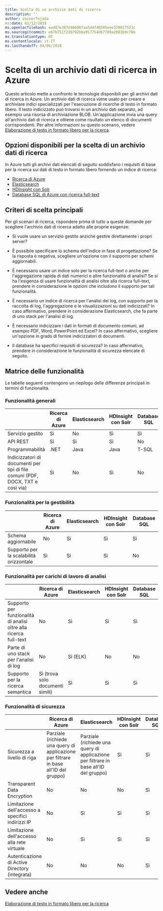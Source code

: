 ```yaml
---
title: Scelta di un archivio dati di ricerca
description: ''
author: zoinerTejada
ms:date: 02/12/2018
ms.openlocfilehash: ead07e307e96696faa5ddf48505eee378027523c
ms.sourcegitcommit: e67b751f230792bba917754d67789a20810dc76b
ms.translationtype: HT
ms.contentlocale: it-IT
ms.lasthandoff: 04/06/2018
---
```

# <a name="choosing-a-search-data-store-in-azure"></a>Scelta di un archivio dati di ricerca in Azure

Questo articolo mette a confronto le tecnologie disponibili per gli archivi dati di ricerca in Azure. Un archivio dati di ricerca viene usato per creare e archiviare indici specializzati per l'esecuzione di ricerche di testo in formato libero. Il testo indicizzato può trovarsi in un archivio dati separato, ad esempio una risorsa di archiviazione BLOB. Un'applicazione invia una query all'archivio dati di ricerca e ottiene come risultato un elenco di documenti corrispondenti. Per altre informazioni su questo scenario, vedere [Elaborazione di testo in formato libero per la ricerca](../scenarios/search.md). 

## <a name="what-are-your-options-when-choosing-a-search-data-store"></a>Opzioni disponibili per la scelta di un archivio dati di ricerca
In Azure tutti gli archivi dati elencati di seguito soddisfano i requisiti di base per la ricerca sui dati di testo in formato libero fornendo un indice di ricerca:
- [Ricerca di Azure](/azure/search/search-what-is-azure-search)
- [Elasticsearch](https://azuremarketplace.microsoft.com/marketplace/apps/elastic.elasticsearch?tab=Overview)
- [HDInsight con Solr](/azure/hdinsight/hdinsight-hadoop-solr-install-linux)
- [Database SQL di Azure con ricerca full-text](/sql/relational-databases/search/full-text-search)


## <a name="key-selection-criteria"></a>Criteri di scelta principali

Per gli scenari di ricerca, rispondere prima di tutto a queste domande per scegliere l'archivio dati di ricerca adatto alle proprie esigenze:

- Si vuole usare un servizio gestito anziché gestire direttamente i propri server?

- È possibile specificare lo schema dell'indice in fase di progettazione? Se la risposta è negativa, scegliere un'opzione con il supporto per schemi aggiornabili.

- È necessario usare un indice solo per la ricerca full-text o anche per l'aggregazione rapida di dati numerici e altre funzionalità di analisi? Se si ha l'esigenza di usare funzionalità di analisi oltre alla ricerca full-text, prendere in considerazione le opzioni che includono il supporto per tali funzionalità.

- È necessario un indice di ricerca per l'analisi dei log, con supporto per la raccolta di log, l'aggregazione e le visualizzazioni su dati indicizzati? In caso affermativo, prendere in considerazione Elasticsearch, che fa parte di uno stack per l'analisi di log.

- È necessario indicizzare i dati in formati di documento comuni, ad esempio PDF, Word, PowerPoint ed Excel? In caso affermativo, scegliere un'opzione in grado di fornire indicizzatori di documenti.

- Il database ha specifici requisiti di sicurezza? In caso affermativo, prendere in considerazione le funzionalità di sicurezza elencate di seguito.

## <a name="capability-matrix"></a>Matrice delle funzionalità

Le tabelle seguenti contengono un riepilogo delle differenze principali in termini di funzionalità.

### <a name="general-capabilities"></a>Funzionalità generali

| | Ricerca di Azure | Elasticsearch | HDInsight con Solr | Database SQL | 
| --- | --- | --- | --- | --- | 
| Servizio gestito | Sì | No  | Sì | Sì |  
| API REST | Sì | Sì | Sì | No  |
| Programmabilità | .NET | Java | Java | T-SQL | 
| Indicizzatori di documenti per tipi di file comuni (PDF, DOCX, TXT e così via) | Sì | No  | Sì | No  |

### <a name="manageability-capabilities"></a>Funzionalità per la gestibilità

| | Ricerca di Azure | Elasticsearch | HDInsight con Solr | Database SQL | 
| --- | --- | --- | --- | --- |
| Schema aggiornabile | No  | Sì | Sì | Sì |
| Supporto per la scalabilità orizzontale  | Sì | Sì | Sì | No  |

### <a name="analytic-workload-capabilities"></a>Funzionalità per carichi di lavoro di analisi

| | Ricerca di Azure | Elasticsearch | HDInsight con Solr | Database SQL | 
| --- | --- | --- | --- | --- | 
| Supporto per funzionalità di analisi oltre alla ricerca full-text | No  | Sì | Sì | Sì |
| Parte di uno stack per l'analisi di log | No  | Sì (ELK) |  No  | No  |
| Supporto per la ricerca semantica | Sì (trova solo documenti simili) | Sì | Sì | Sì | 

### <a name="security-capabilities"></a>Funzionalità di sicurezza

| | Ricerca di Azure | Elasticsearch | HDInsight con Solr | Database SQL | 
| --- | --- | --- | --- | --- | 
| Sicurezza a livello di riga | Parziale (richiede una query di applicazione per filtrare in base all'ID del gruppo) | Parziale (richiede una query di applicazione per filtrare in base all'ID del gruppo) | Sì | Sì | 
| Transparent Data Encryption | No  | No  | No  | Sì |  
| Limitazione dell'accesso a specifici indirizzi IP | No  | Sì | Sì | Sì |   
| Limitazione dell'accesso alla rete virtuale | No  | Sì | Sì | Sì |  
| Autenticazione di Active Directory (integrata) | No  | No  | No  | Sì | 

## <a name="see-also"></a>Vedere anche 

[Elaborazione di testo in formato libero per la ricerca](../scenarios/search.md)